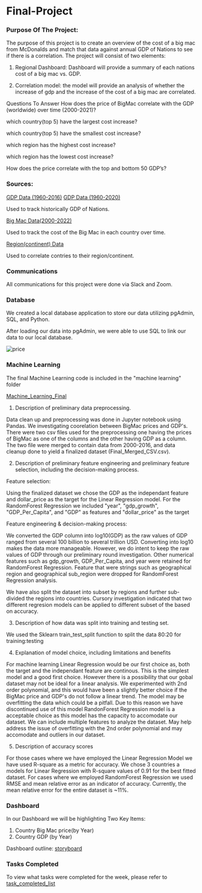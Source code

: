 # Final-Project

### Purpose Of The Project:
The purpose of this project is to create an overview of the cost of a big mac from McDonalds and match that data against annual GDP of Nations to see if there is a correlation. The project will consist of two elements:

1. Regional Dashboard: Dashboard will provide a summary of each nations cost of a big mac vs. GDP.

2. Correlation model: the model will provide an analysis of whether the increase of gdp and the increase of the cost of a big mac are correlated.

Questions To Answer
How does the price of BigMac correlate with the GDP (worldwide) over time (2000-2021)?

which country(top 5) have the largest cost increase?

which country(top 5) have the smallest cost increase?

which region has the highest cost increase? 

which region has the lowest cost increase? 

How does the price correlate with the top and bottom 50 GDP’s?

### Sources:
[GDP Data (1960-2016)](https://www.kaggle.com/datasets/jonscheaffer/worldwide-gdp-history-19602016)
[GDP Data (1960-2020)](https://data.worldbank.org/indicator/NY.GDP.MKTP.CD)

Used to track historically GDP of Nations.

[Big Mac Data(2000-2022)](https://www.kaggle.com/datasets/vittoriogiatti/bigmacprice?select=BigmacPrice.csv)

Used to track the cost of the Big Mac in each country over time.

[Region(continent) Data](https://www.kaggle.com/datasets/andradaolteanu/country-mapping-iso-continent-region)

Used to correlate contries to their region/continent.

### Communications
All communications for this project were done via Slack and Zoom.

### Database
We created a local database application to store our data utilizing pgAdmin, SQL, and Python.

After loading our data into pgAdmin, we were able to use SQL to link our data to our local database.

![price](https://user-images.githubusercontent.com/107373721/200097569-1b15c384-9c29-4f5b-82f1-2727b16f0b56.png)


### Machine Learning
The final Machine Learning code is included in the "machine learning" folder

[Machine_Learning_Final](https://github.com/bolwerk-b/Final-Project/blob/digamber-code/machine%20learning/Machine_Learning_models-final.ipynb)



1. Description of preliminary data preprocessing.

Data clean up and preprocessing was done in Jupyter notebook using Pandas. We investigating coorelation between BigMac prices and GDP's. There were two csv files used for the preprocessing one having the prices of BigMac as one of the columns and the other having GDP as a column. The two file were merged to contain data from 2000-2016, and data cleanup done to yield a finalized dataset (Final_Merged_CSV.csv).

2. Description of preliminary feature engineering and preliminary feature selection, including the decision-making process.

Feature selection: 

Using the finalized dataset we chose the GDP as the independant feature and dollar_price as the target for the Linear Regression model. For the RandomForest Regression we included "year", "gdp_growth", "GDP_Per_Capita", and "GDP" as features and "dollar_price" as the target 

Feature engineering & decision-making process: 

We converted the GDP column into log10(GDP) as the raw values of GDP ranged from several 100 billion to several trillion USD. Converting into log10 makes the data more manageable. However, we do intent to keep the raw values of GDP through our preliminary round investigation. Other numerical features such as gdp_growth, GDP_Per_Capita, and year were retained for RandomForest Regression. Feature that were strings such as geographical region and geographical sub_region were dropped for RandomForest Regression analysis.

We have also split the dataset into subset by regions and further sub-divided the regions into countries. Cursory investigation indicated that two different regresion models can be applied to different subset of the  based on accuracy. 

3. Description of how data was split into training and testing set. 

We used the Sklearn train_test_split function to split the data 80:20 for training:testing

4. Explanation of model choice, including limitations and benefits

For machine learning Linear Regression would be our first choice as, both the target and the independant feature are continous. This is the simplest model and a good first choice. However there is a possibility that our gobal dataset may not be ideal for a linear analysis.
We experimented with 2nd order polynomial, and this would have been a slightly better choice if the BigMac price and GDP's do not follow a linear trend. The model may be overfitting the data which could be a pitfall. Due to this reason we have discontinued use of this model 
RandonForest Regression model is a acceptable choice as this model has the capacity to accomodate our dataset. We can include multiple features to analyze the dataset. May help address the issue of overfitting with the 2nd order polynomial and may accomodate and outliers in our dataset.  

5. Description of accuracy scores

For those cases where we have employed the Linear Regression Model we have used R-square as a metric for accuracy. We chose 3 countries a models for Linear Regression with R-square values of 0.91 for the best fitted dataset.
For cases where we employed RandomForest Regression we used RMSE and mean relative error as an indicator of accuracy. Currently, the mean relative error for the entire dataset is ~11%. 


### Dashboard

In our Dashboard we will be highlighting Two Key Items:
1. Country Big Mac price(by Year)
2. Country GDP (by Year)

Dashboard outline: [storyboard](https://docs.google.com/presentation/d/1OWhGaB8OzmPcQ8QowJzmXAlEXA2OyeFz4E1aONp65aU/edit?usp=sharing)

### Tasks Completed
To view what tasks were completed for the week, please refer to [task_completed_list](task_completed_list.docx)
